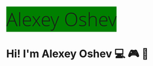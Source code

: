<span style="font-family: Open Sans; font-weight: 300; background-color:green; font-size: 50px; font-style: normal">Alexey Oshev</span><br>

# Hi! I'm Alexey Oshev :computer: :video_game: :game_die:
